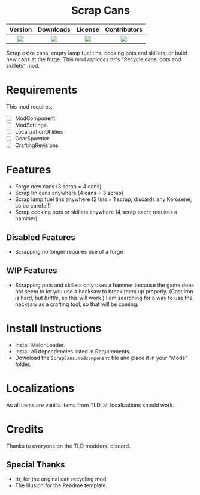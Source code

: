 <h1 style="text-align: center;"> Scrap Cans </h1> <!-- This should be the name of your mod -->

<!-- This section contains the current version, the current downloads and the current license. Go to https://shields.io in order to update these links -->
<!-- NOTES:
    Keep the new line between the div definitions otherwise this wont work
    ![] is all you need before the round brackets. The text in the round brackets wont be displayed. If you want to change the displayed text on the left side of the button use &label=DISPLAYEDTEXT. Note that you will need to use URL escape characters
    ?style=for-the-badge this is the style for the button. This particular style seems to be the best currently available as of 2024/09/23
    Dont use blank spaces when you dont need them. The headers should handle this
 -->
<div style="margin-left: auto;
            margin-right: auto;
            width: 100%">


| Version | Downloads | License | Contributors |
| :-----: | :-------: | :-----: | :-----------: |
| ![](https://img.shields.io/github/v/release/bwoodward735/Scrap-Cans) | ![](https://img.shields.io/github/downloads/bwoodward735/Scrap-Cans/total) | ![](https://img.shields.io/github/license/bwoodward735/Scrap-Cans) | ![](https://img.shields.io/github/contributors/bwoodward735/Scrap-Cans) |

</div>

Scrap extra cans, empty lamp fuel tins, cooking pots and skillets, or build new cans at the forge.
This mod *replaces* ttr's "Recycle cans, pots and skillets" mod.

# Requirements
<!-- Yes, requirements before features.  -->
This mod requires:
- [ ] ModComponent
- [ ] ModSettings
- [ ] LocalizationUtilities
- [ ] GearSpawner
- [ ] CraftingRevisions
# Features
<!--
This should be a bullet point list of everything the mod does
-->
* Forge new cans (3 scrap = 4 cans)
* Scrap tin cans anywhere (4 cans = 3 scrap)
* Scrap lamp fuel tins anywhere (2 tins = 1 scrap; discards any Kerosene, so be careful!)
* Scrap cooking pots or skillets anywhere (4 scrap each; requires a hammer)
## Disabled Features
<!--
OPTIONAL
This should be a bullet point list of everything the mod used to do
-->
* Scrapping no longer requires use of a forge
## WIP Features
<!--
OPTIONAL
This should be a bullet point list of everything that you currently plan on creating
-->
* Scrapping pots and skillets only uses a hammer because the game does not seem to let you use a hacksaw to break them up properly. (Cast iron is hard, but *brittle*, so this will work.)  I am searching for a way to use the hacksaw as a crafting tool, so that will be coming.
# Install Instructions
<!--
This should be a bullet point list of everything the user must do in order to use the mod, including installing ML
-->
* Install MelonLoader.
* Install all dependencies listed in Requirements.
* Download the `ScrapCans.modcomponent` file and place it in your "Mods" folder.
# Localizations
<!--
This section should contain instructions on how to contribuite to the project for localization purposes
-->
As all items are vanilla items from TLD, all localizations should work.
# Credits
<!--
This should contain a list of everyone who has ever helped out with the mod, broken down into categories
-->
Thanks to everyone on the TLD modders' discord.
## Special Thanks
* ttr, for the original can recycling mod.
* The Illusion for the Readme template.
